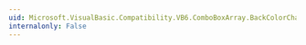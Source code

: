 ```yaml
---
uid: Microsoft.VisualBasic.Compatibility.VB6.ComboBoxArray.BackColorChanged
internalonly: False
---
```

